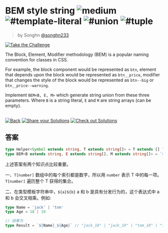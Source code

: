<!--info-header-start--><h1>BEM style string <img src="https://img.shields.io/badge/-medium-d9901a" alt="medium"/> <img src="https://img.shields.io/badge/-%23template--literal-999" alt="#template-literal"/> <img src="https://img.shields.io/badge/-%23union-999" alt="#union"/> <img src="https://img.shields.io/badge/-%23tuple-999" alt="#tuple"/></h1><blockquote><p>by Songhn <a href="https://github.com/songhn233" target="_blank">@songhn233</a></p></blockquote><p><a href="https://tsch.js.org/3326/play" target="_blank"><img src="https://img.shields.io/badge/-Take%20the%20Challenge-3178c6?logo=typescript&logoColor=white" alt="Take the Challenge"/></a> </p><!--info-header-end-->

The Block, Element, Modifier methodology (BEM) is a popular naming convention for classes in CSS. 

For example, the block component would be represented as `btn`, element that depends upon the block would be represented as `btn__price`, modifier that changes the style of the block would be represented as `btn--big` or `btn__price--warning`.

Implement `BEM<B, E, M>` which generate string union from these three parameters. Where `B` is a string literal, `E` and `M` are string arrays (can be empty).


<!--info-footer-start--><br><a href="../../README.md" target="_blank"><img src="https://img.shields.io/badge/-Back-grey" alt="Back"/></a> <a href="https://tsch.js.org/3326/answer" target="_blank"><img src="https://img.shields.io/badge/-Share%20your%20Solutions-teal" alt="Share your Solutions"/></a> <a href="https://tsch.js.org/3326/solutions" target="_blank"><img src="https://img.shields.io/badge/-Check%20out%20Solutions-de5a77?logo=awesome-lists&logoColor=white" alt="Check out Solutions"/></a> <!--info-footer-end-->

## 答案
```ts
type Helper<Symbol extends string, T extends string[]> = T extends [] ? '' : `${Symbol}${T[number]}` 
type BEM<B extends string, E extends string[], M extends string[]> = `${B}${Helper<'__', E>}${Helper<'--', M>}`
```
上述答案有两个知识点比较重要。

一、`T[number]` 数组中的每个索引都是数字，所以用 `number` 表示 T 中的每一项。`T[number]` 遍历整个 T 获得的集合。

二、在类型模板字符串中，`${a}${b}` a 和 b 是具有分发行为的，这个表达式中 a 和 b 会交叉相乘。例如:
```ts
type Name = 'jack' | 'tom'
type Age = 18 | 19 

// 结果为
type Result = `${Name}_${Age}` // "jack_18" | "jack_19" | "tom_18" | "tom_19"
```